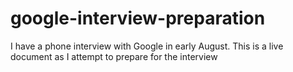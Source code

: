 # google-interview-preparation
I have a phone interview with Google in early August. This is a live document as I attempt to prepare for the interview 
